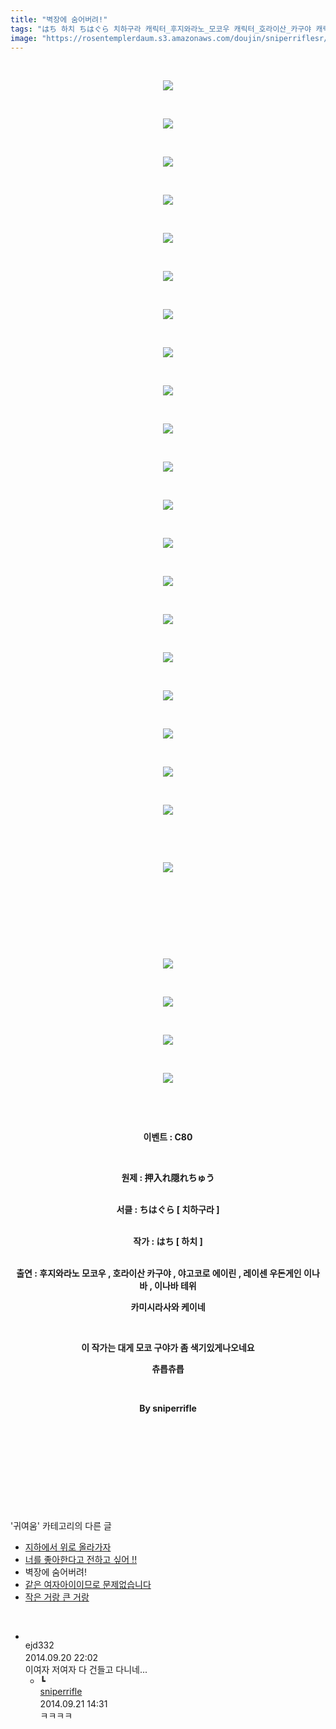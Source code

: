 ```yaml
---
title: "벽장에 숨어버려!"
tags: "はち 하치 ちはぐら 치하구라 캐릭터_후지와라노_모코우 캐릭터_호라이산_카구야 캐릭터_야고코로_에이린 캐릭터_레이센_우동게인_이나바 캐릭터_이나바_테위 캐릭터_카미시라사와_케이네 이벤트_c80 귀여움"
image: "https://rosentemplerdaum.s3.amazonaws.com/doujin/sniperriflesr/150/001.jpg"
---
```

<div class="article">
<p style="TEXT-ALIGN: center"> </p>
<p style="TEXT-ALIGN: center"><img src="{{ site.imgserver10 }}/sniperriflesr/150/001.jpg"/></p>
<p style="TEXT-ALIGN: center"> </p>
<p style="TEXT-ALIGN: center"><img src="{{ site.imgserver10 }}/sniperriflesr/150/002.jpg"/></p>
<p style="TEXT-ALIGN: center"> </p>
<p style="TEXT-ALIGN: center"><img src="{{ site.imgserver10 }}/sniperriflesr/150/003.jpg"/></p>
<p style="TEXT-ALIGN: center"> </p>
<p style="TEXT-ALIGN: center"><img src="{{ site.imgserver10 }}/sniperriflesr/150/004.jpg"/></p>
<p style="TEXT-ALIGN: center"> </p>
<p style="TEXT-ALIGN: center"><img src="{{ site.imgserver10 }}/sniperriflesr/150/005.jpg"/></p>
<p style="TEXT-ALIGN: center"> </p>
<p style="TEXT-ALIGN: center"><img src="{{ site.imgserver10 }}/sniperriflesr/150/006.jpg"/></p>
<p style="TEXT-ALIGN: center"> </p>
<p style="TEXT-ALIGN: center"><img src="{{ site.imgserver10 }}/sniperriflesr/150/007.jpg"/></p>
<p style="TEXT-ALIGN: center"> </p>
<p style="TEXT-ALIGN: center"><img src="{{ site.imgserver10 }}/sniperriflesr/150/008.jpg"/></p>
<p style="TEXT-ALIGN: center"> </p>
<p style="TEXT-ALIGN: center"><img src="{{ site.imgserver10 }}/sniperriflesr/150/009.jpg"/></p>
<p style="TEXT-ALIGN: center"> </p>
<p style="TEXT-ALIGN: center"><img src="{{ site.imgserver10 }}/sniperriflesr/150/010.jpg"/></p>
<p style="TEXT-ALIGN: center"> </p>
<p style="TEXT-ALIGN: center"><img src="{{ site.imgserver10 }}/sniperriflesr/150/011.jpg"/></p>
<p style="TEXT-ALIGN: center"> </p>
<p style="TEXT-ALIGN: center"><img src="{{ site.imgserver10 }}/sniperriflesr/150/012.jpg"/></p>
<p style="TEXT-ALIGN: center"> </p>
<p style="TEXT-ALIGN: center"><img src="{{ site.imgserver10 }}/sniperriflesr/150/013.jpg"/></p>
<p style="TEXT-ALIGN: center"> </p>
<p style="TEXT-ALIGN: center"><img src="{{ site.imgserver10 }}/sniperriflesr/150/014.jpg"/></p>
<p style="TEXT-ALIGN: center"> </p>
<p style="TEXT-ALIGN: center"><img src="{{ site.imgserver10 }}/sniperriflesr/150/015.jpg"/></p>
<p style="TEXT-ALIGN: center"> </p>
<p style="TEXT-ALIGN: center"><img src="{{ site.imgserver10 }}/sniperriflesr/150/016.jpg"/></p>
<p style="TEXT-ALIGN: center"> </p>
<p style="TEXT-ALIGN: center"><img src="{{ site.imgserver10 }}/sniperriflesr/150/017.jpg"/></p>
<p style="TEXT-ALIGN: center"> </p>
<p style="TEXT-ALIGN: center"><img src="{{ site.imgserver10 }}/sniperriflesr/150/018.jpg"/></p>
<p style="TEXT-ALIGN: center"> </p>
<p style="TEXT-ALIGN: center"><img src="{{ site.imgserver10 }}/sniperriflesr/150/019.jpg"/></p>
<p style="TEXT-ALIGN: center"> </p>
<p style="TEXT-ALIGN: center"><img src="{{ site.imgserver10 }}/sniperriflesr/150/020.jpg"/></p>
<p style="TEXT-ALIGN: center"> </p>
<p style="TEXT-ALIGN: center"> </p>
<p style="TEXT-ALIGN: center"><img src="{{ site.imgserver10 }}/sniperriflesr/150/021.jpg"/></p>
<p style="TEXT-ALIGN: center"> </p>
<p style="TEXT-ALIGN: center"> </p>
<p style="TEXT-ALIGN: center"> </p>
<p style="TEXT-ALIGN: center"> </p>
<p style="TEXT-ALIGN: center"><img src="{{ site.imgserver10 }}/sniperriflesr/150/022.jpg"/></p>
<p style="TEXT-ALIGN: center"> </p>
<p style="TEXT-ALIGN: center"><img src="{{ site.imgserver10 }}/sniperriflesr/150/023.jpg"/></p>
<p style="TEXT-ALIGN: center"> </p>
<p style="TEXT-ALIGN: center"><img src="{{ site.imgserver10 }}/sniperriflesr/150/024.jpg"/></p>
<p style="TEXT-ALIGN: center"> </p>
<p style="TEXT-ALIGN: center"><img src="{{ site.imgserver10 }}/sniperriflesr/150/025.jpg"/></p>
<p style="TEXT-ALIGN: center"> </p>
<p style="TEXT-ALIGN: center"> </p>
<p style="TEXT-ALIGN: center"><strong>이벤트 : C80</strong></p>
<p style="TEXT-ALIGN: center"><strong></strong> </p>
<p style="TEXT-ALIGN: center"><strong>원제 : 押入れ隠れちゅう </strong></p>
<p style="TEXT-ALIGN: center"><br/><strong>서클 : ちはぐら [ 치하구라 ]</strong></p>
<p style="TEXT-ALIGN: center"><br/><strong>작가 : はち [ 하치 ]</strong></p>
<p style="TEXT-ALIGN: center"><br/><strong>출연 : 후지와라노 모코우 , 호라이산 카구야 , 야고코로 에이린 , 레이센 우돈게인 이나바 , 이나바 테위 </strong></p>
<p style="TEXT-ALIGN: center"><strong>카미시라사와 케이네</strong></p>
<p style="TEXT-ALIGN: center"><strong></strong> </p>
<p style="TEXT-ALIGN: center"><strong>이 작가는 대게 모코 구야가 좀 색기있게나오네요</strong></p>
<p style="TEXT-ALIGN: center"><strong>츄릅츄릅</strong></p>
<p style="TEXT-ALIGN: center"><strong></strong> </p>
<p style="TEXT-ALIGN: center"><strong>By sniperrifle</strong></p>
<p style="TEXT-ALIGN: center"><strong></strong> </p>
<p style="TEXT-ALIGN: center"><strong></strong> </p>
<p style="TEXT-ALIGN: center"><strong> </strong></p>
<p style="TEXT-ALIGN: center"><br/></p>
</div><br/>
<div class="another">
<p>'귀여움' 카테고리의 다른 글</p>
<ul>
<li><a href="/sniperriflesr_154">지하에서 위로 올라가자</a></li>
<li><a href="/sniperriflesr_153">너를 좋아한다고 전하고 싶어 !!</a></li>
<li>벽장에 숨어버려!</li>
<li><a href="/sniperriflesr_149">같은 여자아이이므로 문제없습니다</a></li>
<li><a href="/sniperriflesr_138">작은 거랑 큰 거랑</a></li>
</ul>
</div><br/>
<div class="comment" id="commentListBlock_150" style="display:block"><ul><li class="firstCmt"><div class="opinionListMenu">
<div class="icon"><img alt="" class="myicon" src="http://i1.daumcdn.net/pimg/blog/p_img/mycon/basic_2.gif"/></div>
<div class="fl">
<span class="bold">ejd332</span>
<div style="width: 1px; height: 1px; overflow: hidden; visibility: hidden; border:1px solid red">
<span id="uname165" style="display:none;">ejd332</span>
<span id="pwd165" style="display:none;"></span>
<span id="emailblog165" name="ejd332@naver.com" style="display:none;"></span>
<span id="open165" style="display:none">Y</span>
</div>
</div>
<div class="sDateTime">2014.09.20 22:02</div>
</div>
<div class="cont" id="Text165">이여자 저여자 다 건들고 다니네...</div>
<div class="contReArea" id="inWrite165" style="display:none;"></div>
<ul><li class="secondCmt"><div class="opinionListMenuRe" id="parent_165">
<div class="reIcon">┗</div>
<div class="icon"><img alt="" class="myicon" src="http://cfile223.uf.daum.net/M21x21/224D904D53CEAE1D163CF5"/></div>
<div class="fl">
<a class="bold" href="http://blog.daum.net/sniperriflesr" target="_blank">sniperrifle </a>
<div style="width: 1px; height: 1px; overflow: hidden; visibility: hidden; border:1px solid red">
<span id="uname171" style="display:none;">sniperrifle</span>
<span id="pwd171" style="display:none;"></span>
<span id="emailblog171" name="http://blog.daum.net/sniperriflesr" style="display:none;"></span>
<span id="open171" style="display:none">Y</span>
</div>
</div>
<div class="sDateTime">2014.09.21 14:31</div>
</div>
<div class="contRe" id="Text171">ㅋㅋㅋㅋ</div>
<div class="contReReArea" id="inWrite171" style="display:none;"></div>
</li></ul></li></ul>
</div><br/>
<br/>
<p id="refer"></p>
<br/>
